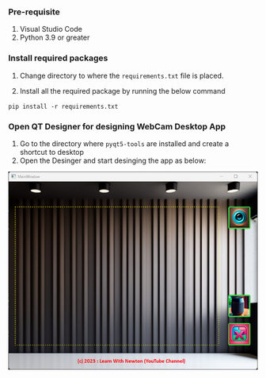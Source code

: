 ### Pre-requisite

1. Visual Studio Code
2. Python 3.9 or greater

### Install required packages

1. Change directory to where the `requirements.txt` file is placed.



2. Install all the required package by running the below command

```
pip install -r requirements.txt
```

### Open QT Designer for designing WebCam Desktop App

1. Go to the directory where `pyqt5-tools` are installed and create a shortcut to desktop
2. Open the Desinger and start desinging the app as below:

![UI design](UI_design.png)
